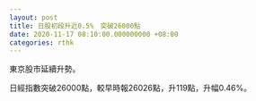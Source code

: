```yaml
---
layout: post
title: 日股初段升近0.5%　突破26000點
date: 2020-11-17 08:10:00.000000000 +08:00
categories: rthk
---
```


東京股市延續升勢。

日經指數突破26000點，較早時報26026點，升119點，升幅0.46%。
